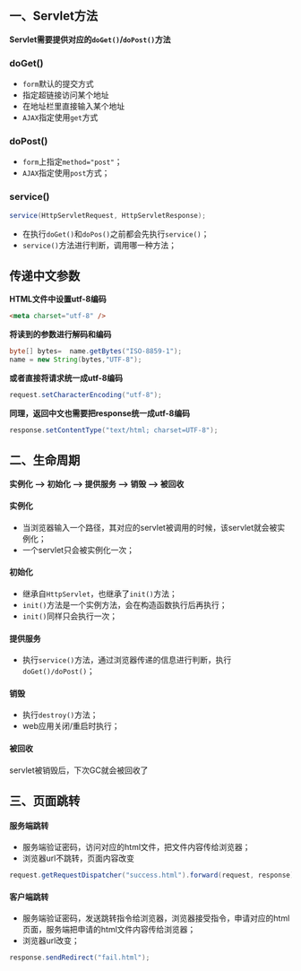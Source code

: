 ## 一、Servlet方法

**Servlet需要提供对应的`doGet()`/`doPost()`方法**

### doGet()

- `form`默认的提交方式
- 指定超链接访问某个地址
- 在地址栏里直接输入某个地址
- `AJAX`指定使用`get`方式

### doPost()

- `form`上指定`method="post"`；
- `AJAX`指定使用`post`方式；

### service()

```java
service(HttpServletRequest, HttpServletResponse);
```

- 在执行`doGet()`和`doPos()`之前都会先执行`service()`；
- `service()`方法进行判断，调用哪一种方法；

## 传递中文参数

**HTML文件中设置utf-8编码**

```html
<meta charset="utf-8" />
```

**将读到的参数进行解码和编码**

```java
byte[] bytes=  name.getBytes("ISO-8859-1");
name = new String(bytes,"UTF-8");
```

**或者直接将请求统一成utf-8编码**

```java
request.setCharacterEncoding("utf-8"); 
```

**同理，返回中文也需要把response统一成utf-8编码**

```java
response.setContentType("text/html; charset=UTF-8");
```

## 二、生命周期

**实例化 --> 初始化 --> 提供服务 --> 销毁 --> 被回收**

#### 实例化

- 当浏览器输入一个路径，其对应的servlet被调用的时候，该servlet就会被实例化；
- 一个servlet只会被实例化一次；

#### 初始化

- 继承自`HttpServlet`，也继承了`init()`方法；
- `init()`方法是一个实例方法，会在构造函数执行后再执行；
- `init()`同样只会执行一次；

#### 提供服务

- 执行`service()`方法，通过浏览器传递的信息进行判断，执行`doGet()/doPost()`；

#### 销毁

- 执行`destroy()`方法；
- web应用关闭/重启时执行；

#### 被回收

servlet被销毁后，下次GC就会被回收了

## 三、页面跳转

#### 服务端跳转

- 服务端验证密码，访问对应的html文件，把文件内容传给浏览器；
- 浏览器url不跳转，页面内容改变

```java
request.getRequestDispatcher("success.html").forward(request, response);
```

#### 客户端跳转

- 服务端验证密码，发送跳转指令给浏览器，浏览器接受指令，申请对应的html页面，服务端把申请的html文件内容传给浏览器；
- 浏览器url改变；

```java
response.sendRedirect("fail.html");
```